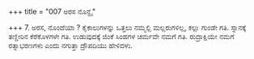 +++
title = "007 ಅರಸ ನೊನ್ದೈ"

+++
7. ಅರಸ, ನೊಂದೆಯಾ ? ಕೈಕಾಲುಗಳನ್ನು ಒತ್ತಲು ನಮ್ಮಲ್ಲಿ ಮಲ್ಲರುಗಳಿಲ್ಲ, ಕಲ್ಲು ಗುಂಡೇ ಗತಿ. ಸ್ನಾನಕ್ಕೆ ತಣ್ಣೀರಿನ ಕೆರೆಕೊಳಗಳೇ ಗತಿ. ಉಡುವುದಕ್ಕೆ ಜಿಂಕೆ ಸಿಂಹಗಳ ಚರ್ಮವೇ ನಮಗೆ ಗತಿ. ರುದ್ರಾಕ್ಷಿಯೇ ನಮಗೆ ರತ್ನಾಭರಣಗಳು ಎಂದು ನಗುತ್ತಾ ದ್ರೌಪದಿಯು ಹೇಳಿದಳು.